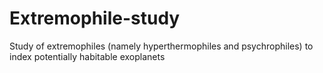 # Extremophile-study
Study of extremophiles (namely hyperthermophiles and psychrophiles) to index potentially habitable exoplanets
